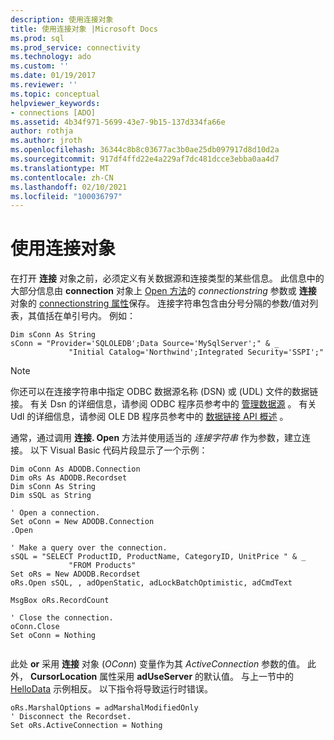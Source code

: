 ```yaml
---
description: 使用连接对象
title: 使用连接对象 |Microsoft Docs
ms.prod: sql
ms.prod_service: connectivity
ms.technology: ado
ms.custom: ''
ms.date: 01/19/2017
ms.reviewer: ''
ms.topic: conceptual
helpviewer_keywords:
- connections [ADO]
ms.assetid: 4b34f971-5699-43e7-9b15-137d334fa66e
author: rothja
ms.author: jroth
ms.openlocfilehash: 36344c8b8c03677ac3b0ae25db097917d8d10d2a
ms.sourcegitcommit: 917df4ffd22e4a229af7dc481dcce3ebba0aa4d7
ms.translationtype: MT
ms.contentlocale: zh-CN
ms.lasthandoff: 02/10/2021
ms.locfileid: "100036797"
---
```

# <a name="using-a-connection-object"></a>使用连接对象
在打开 **连接** 对象之前，必须定义有关数据源和连接类型的某些信息。 此信息中的大部分信息由 **connection** 对象上 [Open 方法](../../../ado/reference/ado-api/open-method-ado-connection.md)的 *connectionstring* 参数或 **连接** 对象的 [connectionstring 属性](../../../ado/reference/ado-api/connectionstring-property-ado.md)保存。 连接字符串包含由分号分隔的参数/值对列表，其值括在单引号内。 例如：  
  
```  
Dim sConn As String  
sConn = "Provider='SQLOLEDB';Data Source='MySqlServer';" & _  
             "Initial Catalog='Northwind';Integrated Security='SSPI';"  
```  
  
> [!NOTE]
>  你还可以在连接字符串中指定 ODBC 数据源名称 (DSN) 或 (UDL) 文件的数据链接。 有关 Dsn 的详细信息，请参阅 ODBC 程序员参考中的 [管理数据源](../../../odbc/admin/managing-data-sources.md) 。 有关 Udl 的详细信息，请参阅 OLE DB 程序员参考中的 [数据链接 API 概述](/previous-versions/windows/desktop/ms718102(v=vs.85)) 。  
  
 通常，通过调用 **连接. Open** 方法并使用适当的 *连接字符串* 作为参数，建立连接。 以下 Visual Basic 代码片段显示了一个示例：  
  
```  
Dim oConn As ADODB.Connection  
Dim oRs As ADODB.Recordset  
Dim sConn As String  
Dim sSQL as String  
  
' Open a connection.  
Set oConn = New ADODB.Connection  
.Open   
  
' Make a query over the connection.  
sSQL = "SELECT ProductID, ProductName, CategoryID, UnitPrice " & _  
             "FROM Products"  
Set oRs = New ADODB.Recordset  
oRs.Open sSQL, , adOpenStatic, adLockBatchOptimistic, adCmdText  
  
MsgBox oRs.RecordCount  
  
' Close the connection.  
oConn.Close  
Set oConn = Nothing  
  
```  
  
 此处 **or** 采用 **连接** 对象 (*OConn*) 变量作为其 *ActiveConnection* 参数的值。 此外， **CursorLocation** 属性采用 **adUseServer** 的默认值。 与上一节中的 [HelloData](../../../ado/guide/data/hellodata-a-simple-ado-application.md) 示例相反。 以下指令将导致运行时错误。  
  
```  
oRs.MarshalOptions = adMarshalModifiedOnly  
' Disconnect the Recordset.  
Set oRs.ActiveConnection = Nothing  
```